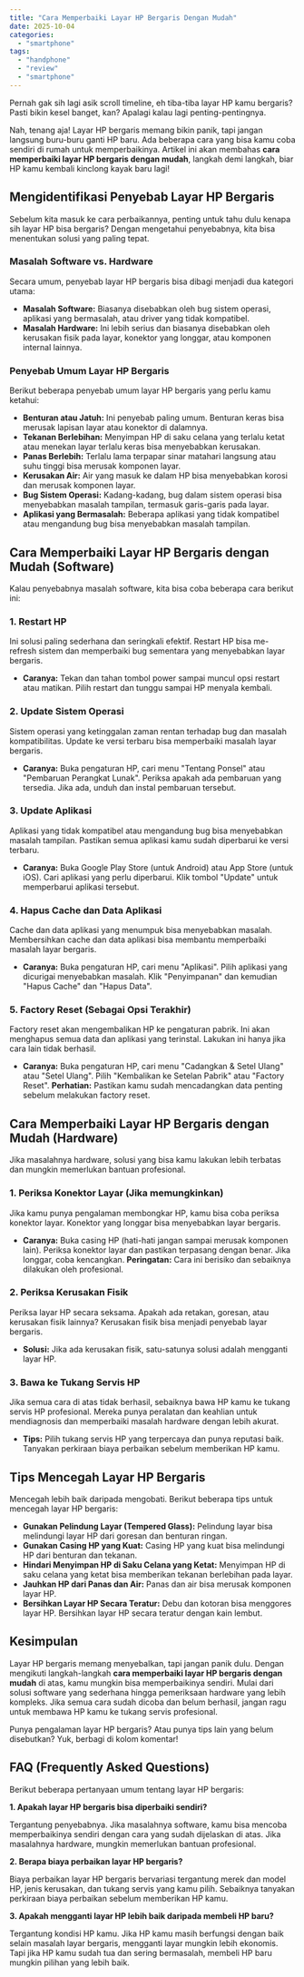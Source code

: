 ```yaml
---
title: "Cara Memperbaiki Layar HP Bergaris Dengan Mudah"
date: 2025-10-04
categories: 
  - "smartphone"
tags: 
  - "handphone"
  - "review"
  - "smartphone"
---
```


Pernah gak sih lagi asik scroll timeline, eh tiba-tiba layar HP kamu bergaris? Pasti bikin kesel banget, kan? Apalagi kalau lagi penting-pentingnya.

Nah, tenang aja! Layar HP bergaris memang bikin panik, tapi jangan langsung buru-buru ganti HP baru. Ada beberapa cara yang bisa kamu coba sendiri di rumah untuk memperbaikinya. Artikel ini akan membahas **cara memperbaiki layar HP bergaris dengan mudah**, langkah demi langkah, biar HP kamu kembali kinclong kayak baru lagi!

## Mengidentifikasi Penyebab Layar HP Bergaris

Sebelum kita masuk ke cara perbaikannya, penting untuk tahu dulu kenapa sih layar HP bisa bergaris? Dengan mengetahui penyebabnya, kita bisa menentukan solusi yang paling tepat.

### Masalah Software vs. Hardware

Secara umum, penyebab layar HP bergaris bisa dibagi menjadi dua kategori utama:

- **Masalah Software:** Biasanya disebabkan oleh bug sistem operasi, aplikasi yang bermasalah, atau driver yang tidak kompatibel.
- **Masalah Hardware:** Ini lebih serius dan biasanya disebabkan oleh kerusakan fisik pada layar, konektor yang longgar, atau komponen internal lainnya.

### Penyebab Umum Layar HP Bergaris

Berikut beberapa penyebab umum layar HP bergaris yang perlu kamu ketahui:

- **Benturan atau Jatuh:** Ini penyebab paling umum. Benturan keras bisa merusak lapisan layar atau konektor di dalamnya.
- **Tekanan Berlebihan:** Menyimpan HP di saku celana yang terlalu ketat atau menekan layar terlalu keras bisa menyebabkan kerusakan.
- **Panas Berlebih:** Terlalu lama terpapar sinar matahari langsung atau suhu tinggi bisa merusak komponen layar.
- **Kerusakan Air:** Air yang masuk ke dalam HP bisa menyebabkan korosi dan merusak komponen layar.
- **Bug Sistem Operasi:** Kadang-kadang, bug dalam sistem operasi bisa menyebabkan masalah tampilan, termasuk garis-garis pada layar.
- **Aplikasi yang Bermasalah:** Beberapa aplikasi yang tidak kompatibel atau mengandung bug bisa menyebabkan masalah tampilan.

## Cara Memperbaiki Layar HP Bergaris dengan Mudah (Software)

Kalau penyebabnya masalah software, kita bisa coba beberapa cara berikut ini:

### 1\. Restart HP

Ini solusi paling sederhana dan seringkali efektif. Restart HP bisa me-refresh sistem dan memperbaiki bug sementara yang menyebabkan layar bergaris.

- **Caranya:** Tekan dan tahan tombol power sampai muncul opsi restart atau matikan. Pilih restart dan tunggu sampai HP menyala kembali.

### 2\. Update Sistem Operasi

Sistem operasi yang ketinggalan zaman rentan terhadap bug dan masalah kompatibilitas. Update ke versi terbaru bisa memperbaiki masalah layar bergaris.

- **Caranya:** Buka pengaturan HP, cari menu "Tentang Ponsel" atau "Pembaruan Perangkat Lunak". Periksa apakah ada pembaruan yang tersedia. Jika ada, unduh dan instal pembaruan tersebut.

### 3\. Update Aplikasi

Aplikasi yang tidak kompatibel atau mengandung bug bisa menyebabkan masalah tampilan. Pastikan semua aplikasi kamu sudah diperbarui ke versi terbaru.

- **Caranya:** Buka Google Play Store (untuk Android) atau App Store (untuk iOS). Cari aplikasi yang perlu diperbarui. Klik tombol "Update" untuk memperbarui aplikasi tersebut.

### 4\. Hapus Cache dan Data Aplikasi

Cache dan data aplikasi yang menumpuk bisa menyebabkan masalah. Membersihkan cache dan data aplikasi bisa membantu memperbaiki masalah layar bergaris.

- **Caranya:** Buka pengaturan HP, cari menu "Aplikasi". Pilih aplikasi yang dicurigai menyebabkan masalah. Klik "Penyimpanan" dan kemudian "Hapus Cache" dan "Hapus Data".

### 5\. Factory Reset (Sebagai Opsi Terakhir)

Factory reset akan mengembalikan HP ke pengaturan pabrik. Ini akan menghapus semua data dan aplikasi yang terinstal. Lakukan ini hanya jika cara lain tidak berhasil.

- **Caranya:** Buka pengaturan HP, cari menu "Cadangkan & Setel Ulang" atau "Setel Ulang". Pilih "Kembalikan ke Setelan Pabrik" atau "Factory Reset". **Perhatian:** Pastikan kamu sudah mencadangkan data penting sebelum melakukan factory reset.

## Cara Memperbaiki Layar HP Bergaris dengan Mudah (Hardware)

Jika masalahnya hardware, solusi yang bisa kamu lakukan lebih terbatas dan mungkin memerlukan bantuan profesional.

### 1\. Periksa Konektor Layar (Jika memungkinkan)

Jika kamu punya pengalaman membongkar HP, kamu bisa coba periksa konektor layar. Konektor yang longgar bisa menyebabkan layar bergaris.

- **Caranya:** Buka casing HP (hati-hati jangan sampai merusak komponen lain). Periksa konektor layar dan pastikan terpasang dengan benar. Jika longgar, coba kencangkan. **Peringatan:** Cara ini berisiko dan sebaiknya dilakukan oleh profesional.

### 2\. Periksa Kerusakan Fisik

Periksa layar HP secara seksama. Apakah ada retakan, goresan, atau kerusakan fisik lainnya? Kerusakan fisik bisa menjadi penyebab layar bergaris.

- **Solusi:** Jika ada kerusakan fisik, satu-satunya solusi adalah mengganti layar HP.

### 3\. Bawa ke Tukang Servis HP

Jika semua cara di atas tidak berhasil, sebaiknya bawa HP kamu ke tukang servis HP profesional. Mereka punya peralatan dan keahlian untuk mendiagnosis dan memperbaiki masalah hardware dengan lebih akurat.

- **Tips:** Pilih tukang servis HP yang terpercaya dan punya reputasi baik. Tanyakan perkiraan biaya perbaikan sebelum memberikan HP kamu.

## Tips Mencegah Layar HP Bergaris

Mencegah lebih baik daripada mengobati. Berikut beberapa tips untuk mencegah layar HP bergaris:

- **Gunakan Pelindung Layar (Tempered Glass):** Pelindung layar bisa melindungi layar HP dari goresan dan benturan ringan.
- **Gunakan Casing HP yang Kuat:** Casing HP yang kuat bisa melindungi HP dari benturan dan tekanan.
- **Hindari Menyimpan HP di Saku Celana yang Ketat:** Menyimpan HP di saku celana yang ketat bisa memberikan tekanan berlebihan pada layar.
- **Jauhkan HP dari Panas dan Air:** Panas dan air bisa merusak komponen layar HP.
- **Bersihkan Layar HP Secara Teratur:** Debu dan kotoran bisa menggores layar HP. Bersihkan layar HP secara teratur dengan kain lembut.

## Kesimpulan

Layar HP bergaris memang menyebalkan, tapi jangan panik dulu. Dengan mengikuti langkah-langkah **cara memperbaiki layar HP bergaris dengan mudah** di atas, kamu mungkin bisa memperbaikinya sendiri. Mulai dari solusi software yang sederhana hingga pemeriksaan hardware yang lebih kompleks. Jika semua cara sudah dicoba dan belum berhasil, jangan ragu untuk membawa HP kamu ke tukang servis profesional.

Punya pengalaman layar HP bergaris? Atau punya tips lain yang belum disebutkan? Yuk, berbagi di kolom komentar!

## FAQ (Frequently Asked Questions)

Berikut beberapa pertanyaan umum tentang layar HP bergaris:

**1\. Apakah layar HP bergaris bisa diperbaiki sendiri?**

Tergantung penyebabnya. Jika masalahnya software, kamu bisa mencoba memperbaikinya sendiri dengan cara yang sudah dijelaskan di atas. Jika masalahnya hardware, mungkin memerlukan bantuan profesional.

**2\. Berapa biaya perbaikan layar HP bergaris?**

Biaya perbaikan layar HP bergaris bervariasi tergantung merek dan model HP, jenis kerusakan, dan tukang servis yang kamu pilih. Sebaiknya tanyakan perkiraan biaya perbaikan sebelum memberikan HP kamu.

**3\. Apakah mengganti layar HP lebih baik daripada membeli HP baru?**

Tergantung kondisi HP kamu. Jika HP kamu masih berfungsi dengan baik selain masalah layar bergaris, mengganti layar mungkin lebih ekonomis. Tapi jika HP kamu sudah tua dan sering bermasalah, membeli HP baru mungkin pilihan yang lebih baik.
